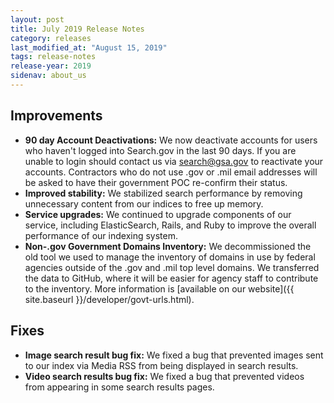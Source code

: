 ```yaml
---
layout: post
title: July 2019 Release Notes
category: releases
last_modified_at: "August 15, 2019"
tags: release-notes
release-year: 2019
sidenav: about_us
---
```


## Improvements

* **90 day Account Deactivations:** We now deactivate accounts for users who haven't logged into Search.gov in the last 90 days. If you are unable to login should contact us via search@gsa.gov to reactivate your accounts. Contractors who do not use .gov or .mil email addresses will be asked to have their government POC re-confirm their status.
* **Improved stability:** We stabilized search performance by removing unnecessary content from our indices to free up memory.
* **Service upgrades:** We continued to upgrade components of our service, including ElasticSearch, Rails, and Ruby to improve the overall performance of our indexing system.
* **Non-.gov Government Domains Inventory:** We decommissioned the old tool we used to manage the inventory of domains in use by federal agencies outside of the .gov and .mil top level domains. We transferred the data to GitHub, where it will be easier for agency staff to contribute to the inventory. More information is [available on our website]({{ site.baseurl }}/developer/govt-urls.html).

## Fixes

* **Image search result bug fix:** We fixed a bug that prevented images sent to our index via Media RSS from being displayed in search results.
* **Video search results bug fix:** We fixed a bug that prevented videos from appearing in some search results pages.
